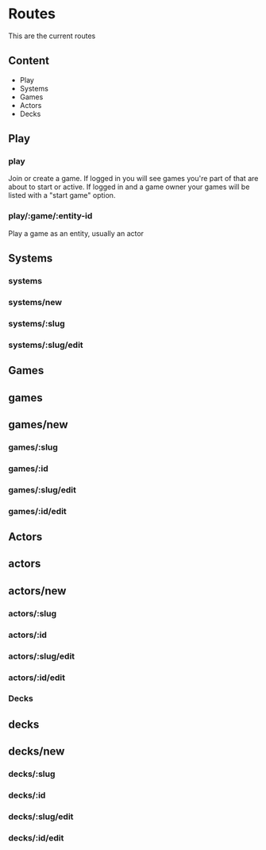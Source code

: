 # Routes

This are the current routes

## Content

- Play
- Systems
- Games
- Actors
- Decks

## Play

### play

Join or create a game. If logged in you will see games you're part of that are about to start or active. If logged in and a game owner your games will be listed with a "start game" option.
### play/:game/:entity-id

Play a game as an entity, usually an actor
## Systems

### systems

### systems/new

### systems/:slug

### systems/:slug/edit

## Games

## games

## games/new

### games/:slug

### games/:id

### games/:slug/edit

### games/:id/edit

## Actors

## actors

## actors/new

### actors/:slug

### actors/:id

### actors/:slug/edit

### actors/:id/edit

### Decks

## decks

## decks/new

### decks/:slug

### decks/:id

### decks/:slug/edit

### decks/:id/edit
